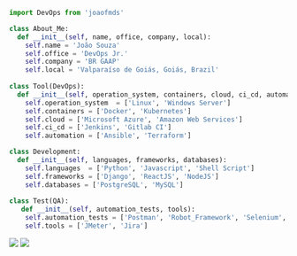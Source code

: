```python
import DevOps from 'joaofmds'

class About_Me:
  def __init__(self, name, office, company, local):
    self.name = 'João Souza'
    self.office = 'DevOps Jr.'
    self.company = 'BR GAAP'
    self.local = 'Valparaíso de Goiás, Goiás, Brazil'
  
class Tool(DevOps):
  def __init__(self, operation_system, containers, cloud, ci_cd, automation):
    self.operation_system  = ['Linux', 'Windows Server']
    self.containers = ['Docker', 'Kubernetes']
    self.cloud = ['Microsoft Azure', 'Amazon Web Services']
    self.ci_cd = ['Jenkins', 'Gitlab CI']
    self.automation = ['Ansible', 'Terraform']

class Development:
  def __init__(self, languages, frameworks, databases):
    self.languages  = ['Python', 'Javascript', 'Shell Script']
    self.frameworks = ['Django', 'ReactJS', 'NodeJS']
    self.databases = ['PostgreSQL', 'MySQL']
    
class Test(QA):
   def __init__(self, automation_tests, tools):
    self.automation_tests = ['Postman', 'Robot_Framework', 'Selenium', 'Behave']
    self.tools = ['JMeter', 'Jira']

```

<p align="left">
  <a href="#" alt="Gmail">
  <img src="https://img.shields.io/badge/-Gmail-FF0000?style=flat-square&labelColor=FF0000&logo=gmail&logoColor=white&link='ms.joao.felipe@gmail.com'" /></a>

  <a href="#" alt="Linkedin">
  <img src="https://img.shields.io/badge/-Linkedin-0e76a8?style=flat-square&logo=Linkedin&logoColor=white&link='https://www.linkedin.com/in/joaofmds'" /></a>
